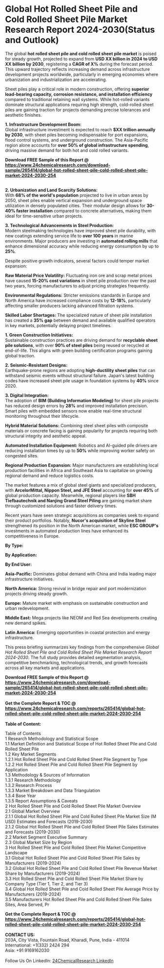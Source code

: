 <h1>Global Hot Rolled Sheet Pile and Cold Rolled Sheet Pile Market Research Report 2024-2030(Status and Outlook)</h1><p>The global <strong>hot rolled sheet pile and cold rolled sheet pile market</strong> is poised for steady growth, projected to expand from <strong>USD XX billion in 2024 to USD XX billion by 2030</strong>, registering a <strong>CAGR of X%</strong> during the forecast period. This upward trajectory reflects increasing demand across infrastructure development projects worldwide, particularly in emerging economies where urbanization and industrialization are accelerating.</p><p>Sheet piles play a critical role in modern construction, offering <strong>superior load-bearing capacity, corrosion resistance, and installation efficiency</strong> compared to traditional retaining wall systems. While hot-rolled variants dominate structural applications requiring high strength, cold-rolled sheet piles are gaining traction for projects demanding precise tolerances and aesthetic finishes.</p><p><strong>1. Infrastructure Development Boom:</strong><br>
Global infrastructure investment is expected to reach <strong>$XX trillion annually by 2030</strong>, with sheet piles becoming indispensable for port expansions, flood control systems, and underground construction. The Asia-Pacific region alone accounts for <strong>over 50% of global infrastructure spending</strong>, driving massive demand for both hot and cold rolled variants.</p><div><b>Download FREE Sample of this Report @ 
            <a href="https://www.24chemicalresearch.com/download-sample/265414/global-hot-rolled-sheet-pile-cold-rolled-sheet-pile-market-2024-2030-254">
            https://www.24chemicalresearch.com/download-sample/265414/global-hot-rolled-sheet-pile-cold-rolled-sheet-pile-market-2024-2030-254</a></b></div><br><p><strong>2. Urbanization and Land Scarcity Solutions:</strong><br>
With <strong>68% of the world's population</strong> projected to live in urban areas by 2050, sheet piles enable vertical expansion and underground space utilization in densely populated cities. Their modular design allows for <strong>30-40% faster installation</strong> compared to concrete alternatives, making them ideal for time-sensitive urban projects.</p><p><strong>3. Technological Advancements in Steel Production:</strong><br>
Modern steelmaking technologies have improved sheet pile durability, with new coatings extending service life to <strong>over 100 years</strong> in marine environments. Major producers are investing in <strong>automated rolling mills</strong> that enhance dimensional accuracy while reducing energy consumption by up to <strong>25%</strong>.</p><p>Despite positive growth indicators, several factors could temper market expansion:</p><p><strong>Raw Material Price Volatility:</strong> Fluctuating iron ore and scrap metal prices have caused <strong>15-20% cost variations</strong> in sheet pile production over the past two years, forcing manufacturers to adjust pricing strategies frequently.</p><p><strong>Environmental Regulations:</strong> Stricter emissions standards in Europe and North America have increased compliance costs by <strong>12-18%</strong>, particularly affecting smaller producers lacking advanced filtration systems.</p><p><strong>Skilled Labor Shortages:</strong> The specialized nature of sheet pile installation has created a <strong>35% gap</strong> between demand and available qualified operators in key markets, potentially delaying project timelines.</p><p><strong>1. Green Construction Initiatives:</strong><br>
Sustainable construction practices are driving demand for <strong>recyclable sheet pile solutions</strong>, with over <strong>90% of steel piles</strong> being reused or recycled at end-of-life. This aligns with green building certification programs gaining global traction.</p><p><strong>2. Seismic-Resistant Designs:</strong><br>
Earthquake-prone regions are adopting <strong>high-ductility sheet piles</strong> that can withstand seismic events without structural failure. Japan's latest building codes have increased sheet pile usage in foundation systems by <strong>40%</strong> since 2020.</p><p><strong>3. Digital Integration:</strong><br>
The adoption of <strong>BIM (Building Information Modeling)</strong> for sheet pile projects has reduced design errors by <strong>28%</strong> and improved installation precision. Smart piles with embedded sensors now enable real-time structural monitoring throughout their lifecycle.</p><p><strong>Hybrid Material Solutions:</strong> Combining steel sheet piles with composite materials or concrete facing is gaining popularity for projects requiring both structural integrity and aesthetic appeal.</p><p><strong>Automated Installation Equipment:</strong> Robotics and AI-guided pile drivers are reducing installation times by up to <strong>50%</strong> while improving worker safety on congested sites.</p><p><strong>Regional Production Expansion:</strong> Major manufacturers are establishing local production facilities in Africa and Southeast Asia to capitalize on growing regional demand and reduce logistics costs.</p><p>The market features a mix of global steel giants and specialized producers, with <strong>ArcelorMittal, Nippon Steel, and JFE Steel</strong> accounting for <strong>over 45%</strong> of global production capacity. Meanwhile, regional players like <strong>SBH Tiefbautechnik and Nanjing Grand Steel Piling</strong> are gaining market share through customized solutions and faster delivery times.</p><p>Recent years have seen strategic acquisitions as companies seek to expand their product portfolios. Notably, <strong>Nucor's acquisition of Skyline Steel</strong> strengthened its position in the North American market, while <strong>ESC GROUP's</strong> investments in automated production lines have enhanced its competitiveness in Europe.</p><p><strong>By Type:</strong></p><p><strong>By Application:</strong></p><p><strong>By End User:</strong></p><p><strong>Asia-Pacific:</strong> Dominates global demand with China and India leading major infrastructure initiatives.</p><p><strong>North America:</strong> Strong revival in bridge repair and port modernization projects driving steady growth.</p><p><strong>Europe:</strong> Mature market with emphasis on sustainable construction and urban redevelopment.</p><p><strong>Middle East:</strong> Mega projects like NEOM and Red Sea developments creating new demand spikes.</p><p><strong>Latin America:</strong> Emerging opportunities in coastal protection and energy infrastructure.</p><p>This press briefing summarizes key findings from the comprehensive <em>Global Hot Rolled Sheet Pile and Cold Rolled Sheet Pile Market Research Report 2024-2030</em>. The full study provides detailed segmentation analysis, competitive benchmarking, technological trends, and growth forecasts across all key markets and applications.</p><div><b>Download FREE Sample of this Report @ 
            <a href="https://www.24chemicalresearch.com/download-sample/265414/global-hot-rolled-sheet-pile-cold-rolled-sheet-pile-market-2024-2030-254">
            https://www.24chemicalresearch.com/download-sample/265414/global-hot-rolled-sheet-pile-cold-rolled-sheet-pile-market-2024-2030-254</a></b></div><br><div><b>Get the Complete Report & TOC @ 
            <a href="https://www.24chemicalresearch.com/reports/265414/global-hot-rolled-sheet-pile-cold-rolled-sheet-pile-market-2024-2030-254">
            https://www.24chemicalresearch.com/reports/265414/global-hot-rolled-sheet-pile-cold-rolled-sheet-pile-market-2024-2030-254</a></b></div><br>
            <b>Table of Content:</b><p>Table of Contents<br />
1 Research Methodology and Statistical Scope<br />
1.1 Market Definition and Statistical Scope of Hot Rolled Sheet Pile and Cold Rolled Sheet Pile<br />
1.2 Key Market Segments<br />
1.2.1 Hot Rolled Sheet Pile and Cold Rolled Sheet Pile Segment by Type<br />
1.2.2 Hot Rolled Sheet Pile and Cold Rolled Sheet Pile Segment by Application<br />
1.3 Methodology & Sources of Information<br />
1.3.1 Research Methodology<br />
1.3.2 Research Process<br />
1.3.3 Market Breakdown and Data Triangulation<br />
1.3.4 Base Year<br />
1.3.5 Report Assumptions & Caveats<br />
2 Hot Rolled Sheet Pile and Cold Rolled Sheet Pile Market Overview<br />
2.1 Global Market Overview<br />
2.1.1 Global Hot Rolled Sheet Pile and Cold Rolled Sheet Pile Market Size (M USD) Estimates and Forecasts (2019-2030)<br />
2.1.2 Global Hot Rolled Sheet Pile and Cold Rolled Sheet Pile Sales Estimates and Forecasts (2019-2030)<br />
2.2 Market Segment Executive Summary<br />
2.3 Global Market Size by Region<br />
3 Hot Rolled Sheet Pile and Cold Rolled Sheet Pile Market Competitive Landscape<br />
3.1 Global Hot Rolled Sheet Pile and Cold Rolled Sheet Pile Sales by Manufacturers (2019-2024)<br />
3.2 Global Hot Rolled Sheet Pile and Cold Rolled Sheet Pile Revenue Market Share by Manufacturers (2019-2024)<br />
3.3 Hot Rolled Sheet Pile and Cold Rolled Sheet Pile Market Share by Company Type (Tier 1, Tier 2, and Tier 3)<br />
3.4 Global Hot Rolled Sheet Pile and Cold Rolled Sheet Pile Average Price by Manufacturers (2019-2024)<br />
3.5 Manufacturers Hot Rolled Sheet Pile and Cold Rolled Sheet Pile Sales Sites, Area Served, Pr</p><div><b>Get the Complete Report & TOC @ 
            <a href="https://www.24chemicalresearch.com/reports/265414/global-hot-rolled-sheet-pile-cold-rolled-sheet-pile-market-2024-2030-254">
            https://www.24chemicalresearch.com/reports/265414/global-hot-rolled-sheet-pile-cold-rolled-sheet-pile-market-2024-2030-254</a></b></div><br><b>CONTACT US:</b><br>
            203A, City Vista, Fountain Road, Kharadi, Pune, India - 411014<br>
            International: +1(332) 2424 294<br>
            Asia: +91 9169162030 <br><br>
            Follow Us On LinkedIn: <a href="https://www.linkedin.com/company/24chemicalresearch/">24ChemicalResearch LinkedIn</a>